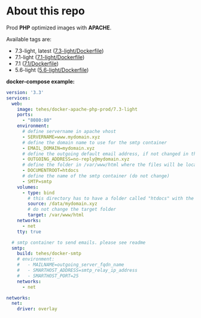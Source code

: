 # About this repo

Prod **PHP** optimized images with **APACHE**.

Available tags are:
- 7.3-light, latest ([7.3-light/Dockerfile](https://github.com/TehesFR/docker-apache-php-prod/blob/master/7.3-light/Dockerfile))
- 7.1-light ([7.1-light/Dockerfile](https://github.com/TehesFR/docker-apache-php-prod/blob/master/7.1-light/Dockerfile))
- 7.1 ([7.1/Dockerfile](https://github.com/TehesFR/docker-apache-php-prod/blob/master/7.1/Dockerfile))
- 5.6-light ([5.6-light/Dockerfile](https://github.com/TehesFR/docker-apache-php-prod/blob/master/5.6-light/Dockerfile))

**docker-compose example:**

```yaml
version: '3.3'
services:
  web:
    image: tehes/docker-apache-php-prod/7.3-light
    ports:
      - "8080:80"
    environment:
      # define servername in apache vhost
      - SERVERNAME=www.mydomain.xyz
      # define the domain name to use for the smtp container
      - EMAIL_DOMAIN=mydomain.xyz
      # define the outgoing default email address, if not changed in the app code
      - OUTGOING_ADDRESS=no-reply@mydomain.xyz
      # define the folder in /var/www/html where the files will be located
      - DOCUMENTROOT=htdocs
      # define the name of the smtp container (do not change)
      - SMTP=smtp
    volumes:
      - type: bind
        # this directory has to have a folder called "htdocs" with the website content
        source: /data/mydomain.xyz
        # do not change the target folder
        target: /var/www/html
    networks:
      - net
    tty: true

  # smtp container to send emails. please see readme
  smtp:
    build: tehes/docker-smtp
    # environment:
    #   - MAILNAME=outgoing_server_fqdn_name
    #   - SMARTHOST_ADDRESS=smtp_relay_ip_address
    #   - SMARTHOST_PORT=25
    networks:
      - net

networks:
  net:
    driver: overlay
```
